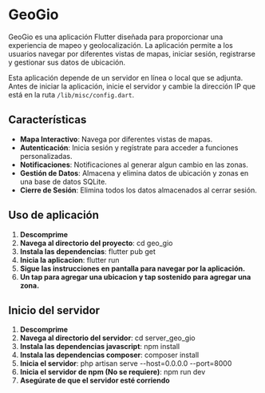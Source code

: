 # GeoGio

GeoGio es una aplicación Flutter diseñada para proporcionar una experiencia de mapeo y geolocalización. La aplicación permite a los usuarios navegar por diferentes vistas de mapas, iniciar sesión, registrarse y gestionar sus datos de ubicación.

Esta aplicación depende de un servidor en línea o local que se adjunta.
Antes de iniciar la aplicación, inicie el servidor y cambie la dirección IP que está en la ruta 
`/lib/misc/config.dart`.

## Características

- **Mapa Interactivo**: Navega por diferentes vistas de mapas.
- **Autenticación**: Inicia sesión y regístrate para acceder a funciones personalizadas.
- **Notificaciones**: Notificaciones al generar algun cambio en las zonas.
- **Gestión de Datos**: Almacena y elimina datos de ubicación y zonas en una base de datos SQLite.
- **Cierre de Sesión**: Elimina todos los datos almacenados al cerrar sesión.

## Uso de aplicación

1. **Descomprime**
2. **Navega al directorio del proyecto**: cd geo_gio
3. **Instala las dependencias**: flutter pub get
4. **Inicia la aplicacion**: flutter run
5. **Sigue las instrucciones en pantalla para navegar por la aplicación.**
6. **Un tap para agregar una ubicacion y tap sostenido para agregar una zona.**

## Inicio del servidor

1. **Descomprime**
2. **Navega al directorio del servidor**: cd server_geo_gio
3. **Instala las dependencias javascript**: npm install
3. **Instala las dependencias composer**: composer install
4. **Inicia el servidor**: php artisan serve --host=0.0.0.0 --port=8000
4. **Inicia el servidor de npm (No se requiere)**: npm run dev
5. **Asegúrate de que el servidor esté corriendo**




